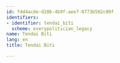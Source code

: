 ```yaml
---
id: f4d4acde-d286-4b9f-aee7-0773b502c00f
identifiers:
- identifier: tendai_biti
  scheme: everypolitician_legacy
name: Tendai Biti
lang: en
title: Tendai Biti

---
```


